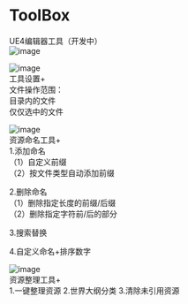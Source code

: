 # ToolBox
 UE4编辑器工具（开发中）  
  ![image](https://github.com/shijiening/ToolBox/blob/main/README/%E7%95%8C%E9%9D%A2%E9%A2%84%E8%A7%88.png)  

![image](https://github.com/shijiening/ToolBox/blob/main/README/%E5%B7%A5%E5%85%B7%E8%AE%BE%E7%BD%AE.png)  
工具设置+  
文件操作范围：  
 目录内的文件  
 仅仅选中的文件  

![image](https://github.com/shijiening/ToolBox/blob/main/README/%E8%B5%84%E6%BA%90%E5%91%BD%E5%90%8D.png)  
资源命名工具+  
1.添加命名  
（1）自定义前缀  
（2）按文件类型自动添加前缀  

2.删除命名  
（1）删除指定长度的前缀/后缀  
（2）删除指定字符前/后的部分  

3.搜索替换  

4.自定义命名+排序数字  

![image](https://github.com/shijiening/ToolBox/blob/main/README/%E8%B5%84%E6%BA%90%E6%95%B4%E7%90%86.png)  
资源整理工具+  
1.一键整理资源
2.世界大纲分类
3.清除未引用资源